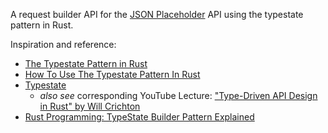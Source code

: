 A request builder API for the [JSON Placeholder](https://jsonplaceholder.typicode.com/) API using the typestate pattern in Rust.

Inspiration and reference:
  - [The Typestate Pattern in Rust](http://cliffle.com/blog/rust-typestate/)
  - [How To Use The Typestate Pattern In Rust](https://zerotomastery.io/blog/rust-typestate-patterns/)
  - [Typestate](https://willcrichton.net/rust-api-type-patterns/typestate.html)
    -  _also see_ corresponding YouTube Lecture: ["Type-Driven API Design in Rust" by Will Crichton](https://www.youtube.com/watch?v=bnnacleqg6k)
  - [Rust Programming: TypeState Builder Pattern Explained](https://www.youtube.com/watch?v=pwmIQzLuYl0)
